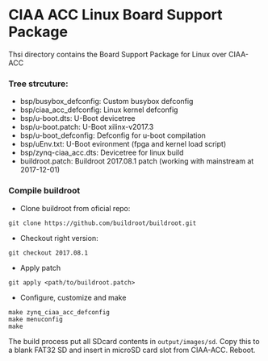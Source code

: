 # CIAA ACC Linux Board Support Package

Thsi directory contains the Board Support Package for Linux over CIAA-ACC

### Tree strcuture:

  - bsp/busybox_defconfig: Custom busybox defconfig
  - bsp/ciaa_acc_defconfig: Linux kernel defconfig
  - bsp/u-boot.dts: U-Boot devicetree
  - bsp/u-boot.patch: U-Boot xilinx-v2017.3
  - bsp/u-boot_defconfig: Defconfig for u-boot compilation
  - bsp/uEnv.txt: U-Boot evironment (fpga and kernel load script)
  - bsp/zynq-ciaa_acc.dts: Devicetree for linux build
  - buildroot.patch: Buildroot 2017.08.1 patch (working with mainstream at 2017-12-01)

### Compile buildroot
  - Clone buildroot from oficial repo:
```
git clone https://github.com/buildroot/buildroot.git
```
  - Checkout right version:
```
git checkout 2017.08.1
```
  - Apply patch
```
git apply <path/to/buildroot.patch>
```
  - Configure, customize and make
```
make zynq_ciaa_acc_defconfig
make menuconfig
make
```

The build process put all SDcard contents in `output/images/sd`. Copy this to a blank FAT32 SD and insert in microSD card slot from CIAA-ACC. Reboot.
